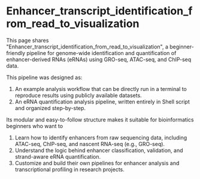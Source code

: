 # Enhancer_transcript_identification_from_read_to_visualization
This page shares "Enhancer_transcript_identification_from_read_to_visualization", a beginner-friendly pipeline for genome-wide identification and quantification of enhancer-derived RNAs (eRNAs) using GRO-seq, ATAC-seq, and ChIP-seq data.

This pipeline was designed as:
1. An example analysis workflow that can be directly run in a terminal to reproduce results using publicly available datasets.
2. An eRNA quantification analysis pipeline, written entirely in Shell script and organized step-by-step.

Its modular and easy-to-follow structure makes it suitable for bioinformatics beginners who want to
1. Learn how to identify enhancers from raw sequencing data, including ATAC-seq, ChIP-seq, and nascent RNA-seq (e.g., GRO-seq).
2. Understand the logic behind enhancer classification, validation, and strand-aware eRNA quantification.
3. Customize and build their own pipelines for enhancer analysis and transcriptional profiling in research projects.
